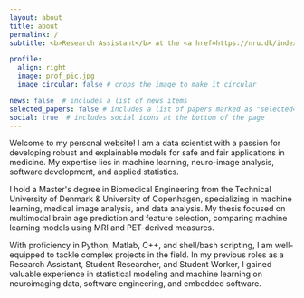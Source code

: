 ```yaml
---
layout: about
title: about
permalink: /
subtitle: <b>Research Assistant</b> at the <a href=https://nru.dk/index.php>Neruobiology Research Unit</a>

profile:
  align: right
  image: prof_pic.jpg
  image_circular: false # crops the image to make it circular

news: false  # includes a list of news items
selected_papers: false # includes a list of papers marked as "selected={true}"
social: true  # includes social icons at the bottom of the page
---
```


Welcome to my personal website! I am a data scientist with a passion for developing robust and explainable models for safe and fair applications in medicine. My expertise lies in machine learning, neuro-image analysis, software development, and applied statistics.

I hold a Master's degree in Biomedical Engineering from the Technical University of Denmark & University of Copenhagen, specializing in machine learning, medical image analysis, and data analysis. My thesis focused on multimodal brain age prediction and feature selection, comparing machine learning models using MRI and PET-derived measures.

With proficiency in Python, Matlab, C++, and shell/bash scripting, I am well-equipped to tackle complex projects in the field. In my previous roles as a Research Assistant, Student Researcher, and Student Worker, I gained valuable experience in statistical modeling and machine learning on neuroimaging data, software engineering, and embedded software.